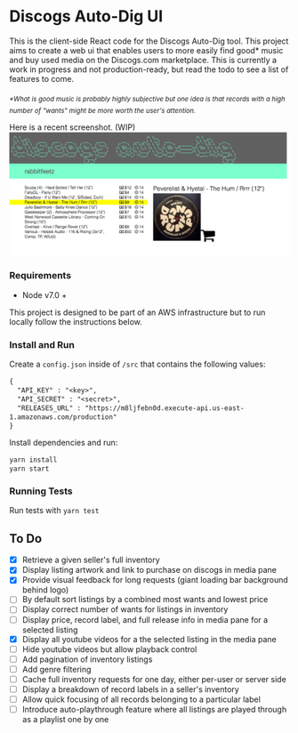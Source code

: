 # Discogs Auto-Dig UI
This is the client-side React code for the Discogs Auto-Dig tool. This project aims to create a web ui that enables users to more easily find good\* music and buy used media on the Discogs.com marketplace.  This is currently a work in progress and not production-ready, but read the todo to see a list of features to come.

<sub>*\*What is good music is probably highly subjective but one idea is that records with a high number of "wants" might be more worth the user's attention.*</sub>

Here is a recent screenshot. (WIP)
![Screenshot](public/screenshot-7-20.png)


### Requirements
- Node v7.0 +

This project is designed to be part of an AWS infrastructure but to run locally follow the instructions below.


### Install and Run

Create a `config.json` inside of `/src` that contains the following values:
```
{
  "API_KEY" : "<key>",
  "API_SECRET" : "<secret>",
  "RELEASES_URL" : "https://m8ljfebn0d.execute-api.us-east-1.amazonaws.com/production"
}
```
Install dependencies and run:
```
yarn install
yarn start
```

### Running Tests

Run tests with `yarn test`


## To Do
- [x] Retrieve a given seller's full inventory
- [x] Display listing artwork and link to purchase on discogs in media pane
- [x] Provide visual feedback for long requests (giant loading bar background behind logo)
- [ ] By default sort listings by a combined most wants and lowest price
- [ ] Display correct number of wants for listings in inventory
- [ ] Display price, record label, and full release info in media pane for a selected listing
- [x] Display all youtube videos for a the selected listing in the media pane
- [ ] Hide youtube videos but allow playback control
- [ ] Add pagination of inventory listings
- [ ] Add genre filtering
- [ ] Cache full inventory requests for one day, either per-user or server side
- [ ] Display a breakdown of record labels in a seller's inventory
- [ ] Allow quick focusing of all records belonging to a particular label
- [ ] Introduce auto-playthrough feature where all listings are played through as a playlist one by one
